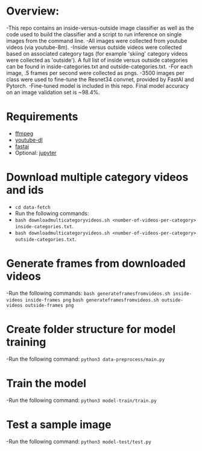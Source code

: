 # Overview:

-This repo contains an inside-versus-outside image classifier as well as the code used to build the classifier and a script to run inference on single images from the command line. 
-All images were collected from youtube videos (via youtube-8m). 
-Inside versus outside videos were collected based on associated category tags (for example 'skiing' category videos were collected as 'outside'). A full list of inside versus outside categories can be found in inside-categories.txt and outside-categories.txt. 
-For each image, .5 frames per second were collected as pngs. 
-3500 images per class were used to fine-tune the Resnet34 convnet, provided by FastAI and Pytorch. 
-Fine-tuned model is included in this repo. Final model accuracy on an image validation set is ~98.4%.

# Requirements
- [ffmpeg](https://anaconda.org/conda-forge/ffmpeg)
- [youtube-dl](https://anaconda.org/conda-forge/youtube-dl)
- [fastai](https://anaconda.org/fastai/fastai)
- Optional: [jupyter](https://anaconda.org/anaconda/jupyter)

# Download multiple category videos and ids
- `cd data-fetch`
- Run the following commands:
- `bash downloadmulticategoryvideos.sh <number-of-videos-per-category> inside-categories.txt`.
- `bash downloadmulticategoryvideos.sh <number-of-videos-per-category> outside-categories.txt`.

# Generate frames from downloaded videos
-Run the following commands:
`bash generateframesfromvideos.sh inside-videos inside-frames png`
`bash generateframesfromvideos.sh outside-videos outside-frames png`

# Create folder structure for model training
-Run the following command:
`python3 data-preprocess/main.py`

# Train the model
-Run the following command:
`python3 model-train/train.py`

# Test a sample image
-Run the following command:
`python3 model-test/test.py`
